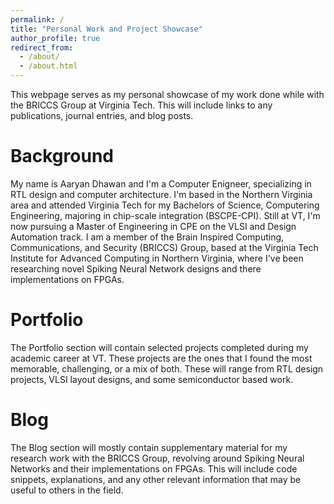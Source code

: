 ```yaml
---
permalink: /
title: "Personal Work and Project Showcase"
author_profile: true
redirect_from: 
  - /about/
  - /about.html
---
```


This webpage serves as my personal showcase of my work done while with the BRICCS Group at Virginia Tech. This will include links to any publications, journal entries, and blog posts. 

Background
=========

My name is Aaryan Dhawan and I'm a Computer Enigneer, specializing in RTL design and computer architecture. I'm based in the Northern Virginia area and attended Virginia Tech for my Bachelors of Science, Computering Engineering, majoring in chip-scale integration (BSCPE-CPI). Still at VT, I'm now pursuing a Master of Engineering in CPE on the VLSI and Design Automation track. I am a member of the Brain Inspired Computing, Communications, and Security (BRICCS) Group, based at the Virginia Tech Institute for Advanced Computing in Northern Virginia, where I've been researching novel Spiking Neural Network designs and there implementations on FPGAs. 

Portfolio
=========

The Portfolio section will contain selected projects completed during my academic career at VT. These projects are the ones that I found the most memorable, challenging, or a mix of both. These will range from RTL design projects, VLSI layout designs, and some semiconductor based work. 

Blog
=====

The Blog section will mostly contain supplementary material for my research work with the BRICCS Group, revolving around Spiking Neural Networks and their implementations on FPGAs. This will include code snippets, explanations, and any other relevant information that may be useful to others in the field.